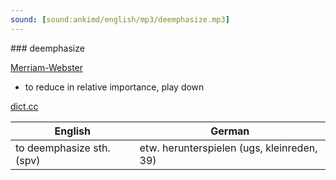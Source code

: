 ```yaml
---
sound: [sound:ankimd/english/mp3/deemphasize.mp3]
---
```


\### deemphasize

[Merriam-Webster](https://www.merriam-webster.com/dictionary/deemphasize)

- to reduce in relative importance, play down

[dict.cc](https://www.dict.cc/deemphasize)

| English        | German       |
| -------------- | ------------ |
| to deemphasize sth. (spv) | etw. herunterspielen (ugs, kleinreden, 39) |
